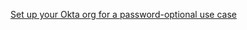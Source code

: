[Set up your Okta org for a password-optional use case](/docs/guides/set-up-org/#set-up-your-okta-org-for-a-password-optional-use-case)
